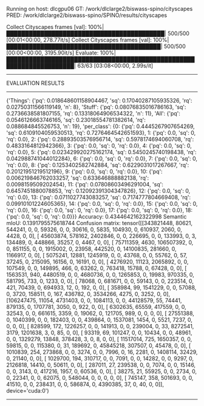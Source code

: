 Running on host: dlcgpu06
GT: /work/dlclarge2/biswass-spino/cityscapes
PRED: /work/dlclarge2/biswass-spino/SPINO/results/cityscapes

Collect Cityscapes frames [val]: 100%|██████████████████████████████████████████| 500/500 [00:01<00:00, 278.77it/s]
Collect Cityscapes frames [val]: 100%|█████████████████████████████████████████| 500/500 [00:00<00:00, 3195.90it/s]
Evaluate: 100%|████████████████████████████████████████████████████████████████████| 63/63 [03:08<00:00,  2.99s/it]
******************
EVALUATION RESULTS
******************
{'Things': {'pq': 0.018648601158904467, 'sq': 0.17040287105935326, 'rq': 0.02750311566119149, 'n': 8}, 'Stuff': {'pq': 0.08076835016786163, 'sq': 0.2736638581807155, 'rq': 0.13318064906534322, 'n': 11}, 'All': {'pq': 0.0546126663746165, 'sq': 0.23018554781382614, 'rq': 0.088684845526753, 'n': 19}, 'per_class': {0: {'pq': 0.4445267907654269, 'sq': 0.6109104059530513, 'rq': 0.7276464542651593}, 1: {'pq': 0.0, 'sq': 0, 'rq': 0.0}, 2: {'pq': 0.28893503576956714, 'sq': 0.5978174694060708, 'rq': 0.4833164812942366}, 3: {'pq': 0.0, 'sq': 0, 'rq': 0.0}, 4: {'pq': 0.0, 'sq': 0, 'rq': 0.0}, 5: {'pq': 0.023429920275162174, 'sq': 0.5450245740198438, 'rq': 0.042988741044012284}, 6: {'pq': 0.0, 'sq': 0, 'rq': 0.0}, 7: {'pq': 0.0, 'sq': 0, 'rq': 0.0}, 8: {'pq': 0.1253402582742884, 'sq': 0.6229031017267667, 'rq': 0.20121951219512196}, 9: {'pq': 0.0, 'sq': 0, 'rq': 0.0}, 10: {'pq': 0.006219846762033257, 'sq': 0.633646888882138, 'rq': 0.0098159509202454}, 11: {'pq': 0.07808603496291004, 'sq': 0.6457451880078853, 'rq': 0.12092391304347826}, 12: {'pq': 0.0, 'sq': 0, 'rq': 0.0}, 13: {'pq': 0.0711027743083257, 'sq': 0.7174777804669408, 'rq': 0.09910101224605365}, 14: {'pq': 0.0, 'sq': 0, 'rq': 0.0}, 15: {'pq': 0.0, 'sq': 0, 'rq': 0.0}, 16: {'pq': 0.0, 'sq': 0, 'rq': 0.0}, 17: {'pq': 0.0, 'sq': 0, 'rq': 0.0}, 18: {'pq': 0.0, 'sq': 0, 'rq': 0.0}}}
Accuracy: 0.4344642162322998
Semantic mIoU: 0.1391795575618744
Confusion matrix:
tensor([[343821448,     80621,    544241,         0,         0,     59326,
                 0,         0,     30616,         0,      5835,    104930,
                 0,    610937,      2060,         0,      4428,         0,
                 0],
        [ 45603874,    578162,   2402846,         0,         0,    226695,
                 0,         0,    133993,         0,         3,    134489,
                 0,    448866,     35257,         0,      4467,         0,
                 0],
        [ 75711359,      4630, 106507392,         0,         0,    851155,
                 0,         0,   1915002,         0,     23958,    442520,
                 0,  14100835,    281660,         0,   1166917,         0,
                 0],
        [  5075241,     12881,   1245919,         0,         0,     43768,
                 0,         0,     55762,         0,        57,     37245,
                 0,    215095,     16156,         0,     16191,         0,
                 0],
        [  4276920,     11123,   2065892,         0,         0,    107549,
                 0,         0,    149895,       466,         0,     63262,
                 0,    763418,     15788,         0,     67428,         0,
                 0],
        [  1563531,       940,   4480519,         0,         0,   4680736,
                 0,         0,   1265853,         0,     19983,    970335,
                 0,    581795,       733,         0,      1233,         0,
                 0],
        [    78068,         0,    681671,         0,         0,     59143,
                 0,         0,    223514,         0,       421,     70439,
                 0,    694933,        12,         0,       192,         0,
                 0],
        [   358984,        99,   1541229,         0,         0,     57088,
                 0,      3720,    158511,         0,       167,    436782,
                 0,   3534266,      4275,         0,      3252,         0,
                 0],
        [106247475,     11054,   4731403,         0,         0,   1084113,
                 0,         0,  44128579,        55,     74441,    879135,
                 0,   1707781,      3050,         0,       922,         0,
                 0],
        [  6302635,     65559,    417559,         0,         0,     32543,
                 0,         0,    661615,      3359,         0,     19062,
                 0,    121705,       989,         0,         0,         0,
                 0],
        [ 27551388,         0,   1040399,         0,         0,    182403,
                 0,         0,    439864,         0,   1537081,      1454,
                 0,      5521,      7237,         0,         0,         0,
                 0],
        [   828599,       172,   1226257,         0,         0,    141913,
                 0,         0,    239004,         0,        33,   8272541,
              3179,   1201638,         3,         0,        85,         0,
                 0],
        [    93319,        69,    101247,         0,         0,     10434,
                 0,         0,     48961,         0,         0,   1329279,
             13848,    378428,         3,         0,         8,         0,
                 0],
        [ 11517014,       725,   1650357,         0,         0,     59815,
                 0,         0,    115380,         0,        31,    189692,
                 0,  45845218,    307507,         0,     45478,         0,
                 0],
        [  1010839,       254,    273868,         0,         0,      3274,
                 0,         0,      7996,         0,        16,      2281,
                 0,   1408114,     32429,         0,     21140,         0,
                 0],
        [  1029700,       194,    310717,         0,         0,      7091,
                 0,         0,     14282,         0,         0,      9297,
                 0,   2126818,     14410,         0,     50611,         0,
                 0],
        [   287011,        27,    239538,         0,         0,      7074,
                 0,         0,     15146,         0,         0,      3143,
                 0,    417216,      1957,         0,     60536,         0,
                 0],
        [    38275,        21,     55925,         0,         0,      2734,
                 0,         0,     22341,         0,         0,     62075,
                 0,    548044,         0,         0,         0,         0,
                 0],
        [   745147,       358,    501693,         0,         0,     41510,
                 0,         0,    238431,         0,         0,    586874,
                 0,   4390385,        37,         0,        40,         0,
                 0]], device='cuda:0')
******************
